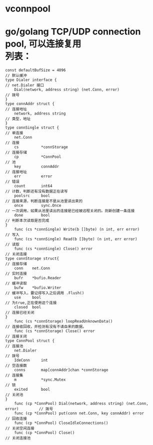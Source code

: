 # vconnpool
go/golang TCP/UDP connection pool, 可以连接复用
<br/>
列表：
====================
    const defaultBufSize = 4096                                                     // 默认缓冲
    type Dialer interface {                                                 // net.Dialer 接口
        Dial(network, address string) (net.Conn, error)                             // 拨号
    }
    type connAddr struct {                                                  // 连接地址
        network, address string                                                     // 类型，地址
    }
    type connSingle struct {                                                // 单连接
        net.Conn                                                                    // 连接
        cs          *connStorage                                                    // 连接存储
        cp          *ConnPool                                                       // 池
        key         connAddr                                                        // 连接地址
        err         error                                                           // 错误
        count       int64                                                           // 计数，判断还有没有数据正在读写
        poolsrc     bool                                                            // 连接来源，判断连接是不是从池里读出来的
        once        sync.Once                                                       // 一次调用，如果从池里读出的连接是已经被远程关闭的。则新创建一条连接
        done        bool                                                            // 判断本次读取是否完成
    }
        func (cs *connSingle) Write(b []byte) (n int, err error)                    // 写入
        func (cs *connSingle) Read(b []byte) (n int, err error)                     // 读取
        func (cs *connSingle) Close() error                                         // 关闭连接
    type connStorage struct{                                                // 连接存储
        conn    net.Conn                                                            // 实时连接
        bufr    *bufio.Reader                                                       // 缓冲读取
        bufw    *bufio.Writer                                                       // 缓冲写入，要记得写入之后调用 .Flush()
        use     bool                                                                // 为true,正在使用这个连接
        closed  bool                                                                // 连接已经关闭
    }
        func (cs *connStorage) loopReadUnknownData()                                // 连接收回收，并检测有没有不请自来的数据。
        func (cs *connStorage) Close() error                                        // 连接关闭
    type ConnPool struct {                                                  // 连接池
        net.Dialer                                                                  // 拨号
        IdeConn     int                                                             // 空连接数
        conns       map[connAddr]chan *connStorage                                  // 连接集
        m           *sync.Mutex                                                     // 锁
        exited      bool                                                            // 关闭池
    }
        func (cp *ConnPool) Dial(network, address string) (net.Conn, error)         // 拨号
        func (cp *ConnPool) put(conn net.Conn, key connAddr) error                  // 回收连接
        func (cp *ConnPool) CloseIdleConnections()                                  // 关闭空闲连接
        func (cp *ConnPool) Close()                                                 // 关闭连接池
